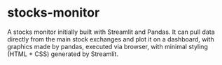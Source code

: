 # stocks-monitor
A stocks monitor initially built with Streamlit and Pandas. It can pull data directly from the main stock exchanges and plot it on a dashboard, with graphics made by pandas, executed via browser, with minimal styling (HTML + CSS) generated by Streamlit.
